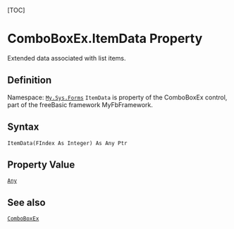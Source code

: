 [TOC]
# ComboBoxEx.ItemData Property
Extended data associated with list items.
## Definition
Namespace: [`My.Sys.Forms`](My.Sys.Forms.md)
`ItemData` is property of the ComboBoxEx control, part of the freeBasic framework MyFbFramework.
## Syntax
```freeBasic
ItemData(FIndex As Integer) As Any Ptr
```
## Property Value
[`Any`]("https://www.freebasic.net/wiki/KeyPgAny")
## See also
[`ComboBoxEx`](ComboBoxEx.md)
